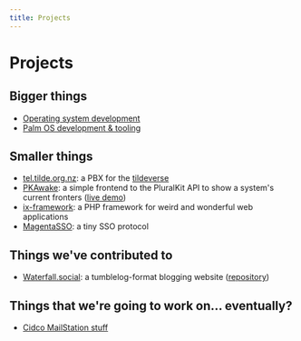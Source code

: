 ```yaml
---
title: Projects
---
```


# Projects

## Bigger things

* [Operating system development](/projects/osdev)
* [Palm OS development & tooling](/projects/palmos)

## Smaller things

* [tel.tilde.org.nz](https://tel.tilde.org.nz): a PBX for the [tildeverse](https://tildeverse.org)
* [PKAwake](https://github.com/u1f408/pkawake): a simple frontend to the PluralKit API to show a system's current fronters ([live demo](https://awake.iris.ac.nz))
* [ix-framework](https://github.com/u1f408/ix-framework): a PHP framework for weird and wonderful web applications
* [MagentaSSO](https://github.com/magentasso): a tiny SSO protocol

## Things we've contributed to

* [Waterfall.social](https://waterfall.social): a tumblelog-format blogging website ([repository](https://github.com/MasterSteelblade/Waterfall))

## Things that we're going to work on… eventually?

* [Cidco MailStation stuff](/projects/mailstation)
